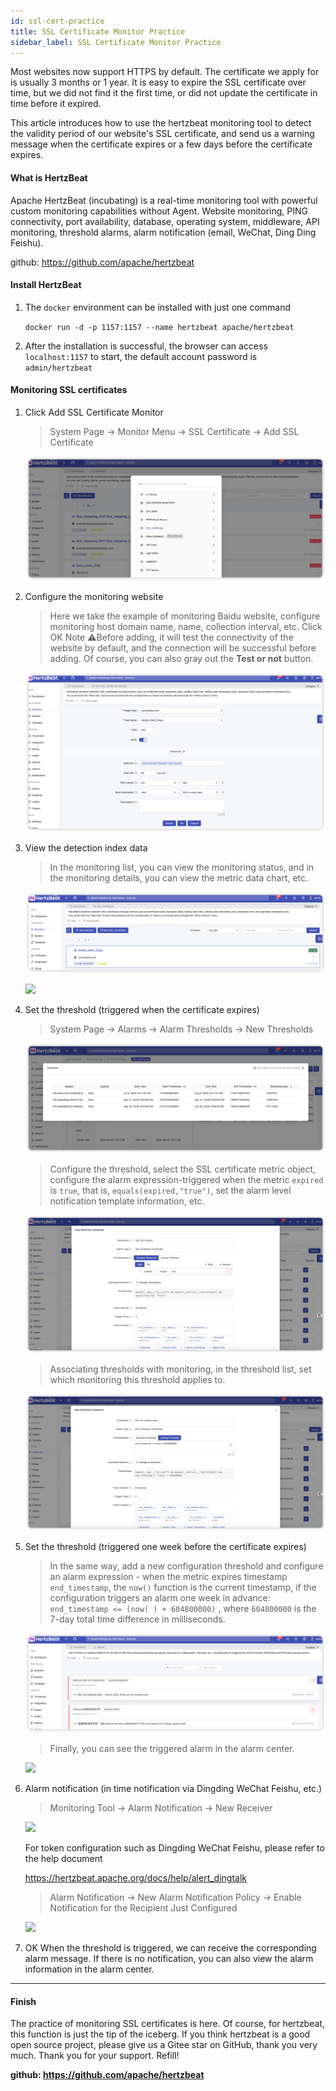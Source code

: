 ```yaml
---
id: ssl-cert-practice  
title: SSL Certificate Monitor Practice      
sidebar_label: SSL Certificate Monitor Practice
---
```


Most websites now support HTTPS by default. The certificate we apply for is usually 3 months or 1 year. It is easy to expire the SSL certificate over time, but we did not find it the first time, or did not update the certificate in time before it expired.

This article introduces how to use the hertzbeat monitoring tool to detect the validity period of our website's SSL certificate, and send us a warning message when the certificate expires or a few days before the certificate expires.

#### What is HertzBeat

Apache HertzBeat (incubating) is a real-time monitoring tool with powerful custom monitoring capabilities without Agent. Website monitoring, PING connectivity, port availability, database, operating system, middleware, API monitoring, threshold alarms, alarm notification (email, WeChat, Ding Ding Feishu).

github: <https://github.com/apache/hertzbeat>

#### Install HertzBeat

1. The `docker` environment can be installed with just one command

    `docker run -d -p 1157:1157 --name hertzbeat apache/hertzbeat`

2. After the installation is successful, the browser can access `localhost:1157` to start, the default account password is `admin/hertzbeat`

#### Monitoring SSL certificates

1. Click Add SSL Certificate Monitor

    > System Page -> Monitor Menu -> SSL Certificate -> Add SSL Certificate

    ![](/img/docs/start/ssl_1.png)

2. Configure the monitoring website

    > Here we take the example of monitoring Baidu website, configure monitoring host domain name, name, collection interval, etc.
    > Click OK Note ⚠️Before adding, it will test the connectivity of the website by default, and the connection will be successful before adding. Of course, you can also gray out the **Test or not** button.

    ![](/img/docs/start/ssl_2.png)

3. View the detection index data

    > In the monitoring list, you can view the monitoring status, and in the monitoring details, you can view the metric data chart, etc.

    ![](/img/docs/start/ssl_3.png)

    ![](/img/docs/start/ssl_11.png)

4. Set the threshold (triggered when the certificate expires)

    > System Page -> Alarms -> Alarm Thresholds -> New Thresholds

    ![](/img/docs/start/ssl_4.png)

    > Configure the threshold, select the SSL certificate metric object, configure the alarm expression-triggered when the metric `expired` is `true`, that is, `equals(expired,"true")`, set the alarm level notification template information, etc.

    ![](/img/docs/start/ssl_5.png)

    > Associating thresholds with monitoring, in the threshold list, set which monitoring this threshold applies to.

    ![](/img/docs/start/ssl_6.png)

5. Set the threshold (triggered one week before the certificate expires)

    > In the same way, add a new configuration threshold and configure an alarm expression - when the metric expires timestamp `end_timestamp`, the `now()` function is the current timestamp, if the configuration triggers an alarm one week in advance: `end_timestamp <= (now( ) + 604800000)` , where `604800000` is the 7-day total time difference in milliseconds.

    ![](/img/docs/start/ssl_7.png)

    > Finally, you can see the triggered alarm in the alarm center.

    ![](/img/docs/start/ssl_8.png)

6. Alarm notification (in time notification via Dingding WeChat Feishu, etc.)

    > Monitoring Tool -> Alarm Notification -> New Receiver

    ![](/img/docs/start/ssl_10.png)

    For token configuration such as Dingding WeChat Feishu, please refer to the help document

    <https://hertzbeat.apache.org/docs/help/alert_dingtalk>

    > Alarm Notification -> New Alarm Notification Policy -> Enable Notification for the Recipient Just Configured

    ![](/img/docs/start/ssl_11.png)

7. OK When the threshold is triggered, we can receive the corresponding alarm message. If there is no notification, you can also view the alarm information in the alarm center.

----

#### Finish

The practice of monitoring SSL certificates is here. Of course, for hertzbeat, this function is just the tip of the iceberg. If you think hertzbeat is a good open source project, please give us a Gitee star on GitHub, thank you very much. Thank you for your support. Refill!

**github: <https://github.com/apache/hertzbeat>**
